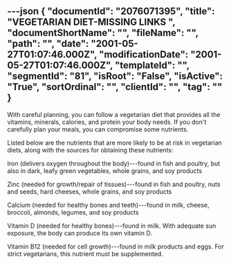---json
{
  "documentId": "2076071395",
  "title": "VEGETARIAN DIET-MISSING LINKS     ",
  "documentShortName": "",
  "fileName": "",
  "path": "",
  "date": "2001-05-27T01:07:46.000Z",
  "modificationDate": "2001-05-27T01:07:46.000Z",
  "templateId": "",
  "segmentId": "81",
  "isRoot": "False",
  "isActive": "True",
  "sortOrdinal": "",
  "clientId": "",
  "tag": ""
}
---

With careful planning, you can follow a vegetarian diet that provides all the vitamins, minerals, calories, and protein your body needs. If you don't carefully plan your meals, you can compromise some nutrients. 

Listed below are the nutrients that are more likely to be at risk in vegetarian diets, along with the sources for obtaining these nutrients:

Iron (delivers oxygen throughout the body)---found in fish and poultry, but also in dark, leafy green vegetables, whole grains, and soy products
 
Zinc (needed for growth/repair of tissues)---found in fish and poultry, nuts and seeds, hard cheeses, whole grains, and soy products

Calcium (needed for healthy bones and teeth)---found in milk, cheese, broccoli, almonds, legumes, and soy products

Vitamin D (needed for healthy bones)---found in milk. With adequate sun exposure, the body can produce its own vitamin D.

Vitamin B12 (needed for cell growth)---found in milk products and eggs. For strict vegetarians, this nutrient must be supplemented.
